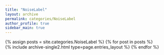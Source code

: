 ```yaml
---
title: "NoiseLabel"
layout: archive
permalink: categories/NoiseLabel
author_profile: true
sidebar_main: true
---
```


{% assign posts = site.categories.NoiseLabel %}
{% for post in posts %} {% include archive-single2.html type=page.entries_layout %} {% endfor %}